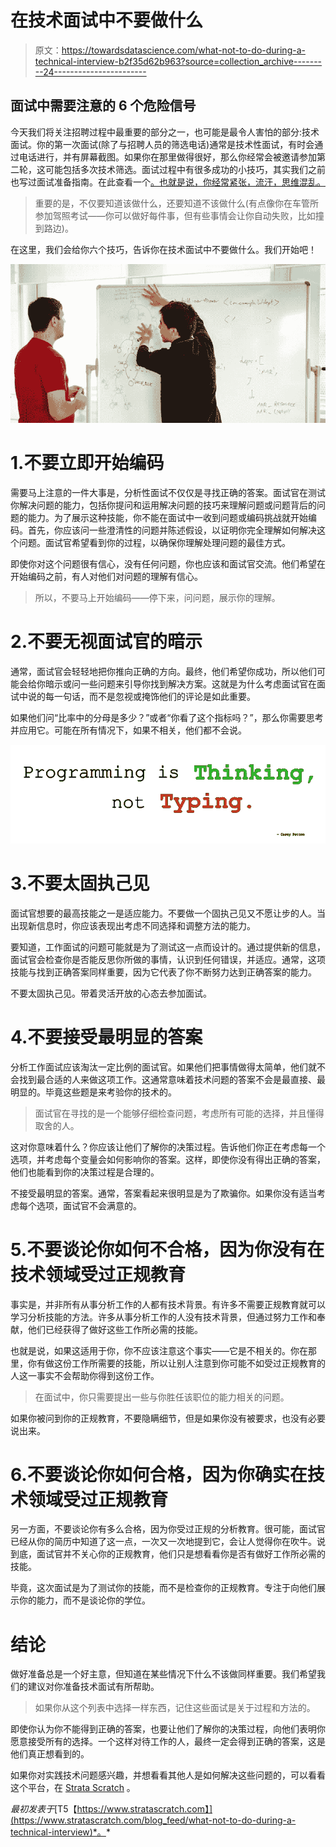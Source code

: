 # 在技术面试中不要做什么

> 原文：<https://towardsdatascience.com/what-not-to-do-during-a-technical-interview-b2f35d62b963?source=collection_archive---------24----------------------->

## 面试中需要注意的 6 个危险信号

今天我们将关注招聘过程中最重要的部分之一，也可能是最令人害怕的部分:技术面试。你的第一次面试(除了与招聘人员的筛选电话)通常是技术性面试，有时会通过电话进行，并有屏幕截图。如果你在那里做得很好，那么你经常会被邀请参加第二轮，这可能包括多次技术筛选。面试过程中有很多成功的小技巧，其实我们之前也写过面试准备指南。在此查看一个[。也就是说，你经常紧张，流汗，思维混乱。](/a-step-by-step-approach-to-answering-any-question-in-a-technical-interview-99bc4183265b)

> 重要的是，不仅要知道该做什么，还要知道不该做什么(有点像你在车管所参加驾照考试——你可以做好每件事，但有些事情会让你自动失败，比如撞到路边)。

在这里，我们会给你六个技巧，告诉你在技术面试中不要做什么。我们开始吧！

![](img/e6c14530dadceb9312606098066bb680.png)

# 1.不要立即开始编码

需要马上注意的一件大事是，分析性面试不仅仅是寻找正确的答案。面试官在测试你解决问题的能力，包括你提问和运用解决问题的技巧来理解问题或问题背后的问题的能力。为了展示这种技能，你不能在面试中一收到问题或编码挑战就开始编码。首先，你应该问一些澄清性的问题并陈述假设，以证明你完全理解如何解决这个问题。面试官希望看到你的过程，以确保你理解处理问题的最佳方式。

即使你对这个问题很有信心，没有任何问题，你也应该和面试官交流。他们希望在开始编码之前，有人对他们对问题的理解有信心。

> 所以，不要马上开始编码——停下来，问问题，展示你的理解。

# 2.不要无视面试官的暗示

通常，面试官会轻轻地把你推向正确的方向。最终，他们希望你成功，所以他们可能会给你暗示或问一些问题来引导你找到解决方案。这就是为什么考虑面试官在面试中说的每一句话，而不是忽视或掩饰他们的评论是如此重要。

如果他们问“比率中的分母是多少？”或者“你看了这个指标吗？”，那么你需要思考并应用它。可能在所有情况下，如果不相关，他们都不会说。

![](img/8275ee537b8311e587d78cfd77ee7455.png)

# 3.不要太固执己见

面试官想要的最高技能之一是适应能力。不要做一个固执己见又不愿让步的人。当出现新信息时，你应该表现出考虑不同选择和调整方法的能力。

要知道，工作面试的问题可能就是为了测试这一点而设计的。通过提供新的信息，面试官会检查你是否能反思你所做的事情，认识到任何错误，并适应。通常，这项技能与找到正确答案同样重要，因为它代表了你不断努力达到正确答案的能力。

不要太固执己见。带着灵活开放的心态去参加面试。

# 4.不要接受最明显的答案

分析工作面试应该淘汰一定比例的面试官。如果他们把事情做得太简单，他们就不会找到最合适的人来做这项工作。这通常意味着技术问题的答案不会是最直接、最明显的。毕竟这些题是来考验你的技术的。

> 面试官在寻找的是一个能够仔细检查问题，考虑所有可能的选择，并且懂得取舍的人。

这对你意味着什么？你应该让他们了解你的决策过程。告诉他们你正在考虑每一个选项，并考虑每个变量会如何影响你的答案。这样，即使你没有得出正确的答案，他们也能看到你的决策过程是合理的。

不接受最明显的答案。通常，答案看起来很明显是为了欺骗你。如果你没有适当考虑每个选项，面试官不会满意的。

# 5.不要谈论你如何不合格，因为你没有在技术领域受过正规教育

事实是，并非所有从事分析工作的人都有技术背景。有许多不需要正规教育就可以学习分析技能的方法。许多从事分析工作的人没有技术背景，但通过努力工作和奉献，他们已经获得了做好这些工作所必需的技能。

也就是说，如果这适用于你，你不应该注意这个事实——它是不相关的。你在那里，你有做这份工作所需要的技能，所以让别人注意到你可能不如受过正规教育的人这一事实不会帮助你得到这份工作。

> 在面试中，你只需要提出一些与你胜任该职位的能力相关的问题。

如果你被问到你的正规教育，不要隐瞒细节，但是如果你没有被要求，也没有必要说出来。

# 6.不要谈论你如何合格，因为你确实在技术领域受过正规教育

另一方面，不要谈论你有多么合格，因为你受过正规的分析教育。很可能，面试官已经从你的简历中知道了这一点，一次又一次地提到它，会让人觉得你在吹牛。说到底，面试官并不关心你的正规教育，他们只是想看看你是否有做好工作所必需的技能。

毕竟，这次面试是为了测试你的技能，而不是检查你的正规教育。专注于向他们展示你的能力，而不是谈论你的学位。

# 结论

做好准备总是一个好主意，但知道在某些情况下什么不该做同样重要。我们希望我们的建议对你准备技术面试有所帮助。

> 如果你从这个列表中选择一样东西，记住这些面试是关于过程和方法的。

即使你认为你不能得到正确的答案，也要让他们了解你的决策过程，向他们表明你愿意接受所有的选择。一个这样对待工作的人，最终一定会得到正确的答案，这是他们真正想看到的。

如果你对实践技术问题感兴趣，并想看看其他人是如何解决这些问题的，可以看看这个平台，在 [Strata Scratch](https://platform.stratascratch.com) 。

*最初发表于*[T5【https://www.stratascratch.com】](https://www.stratascratch.com/blog_feed/what-not-to-do-during-a-technical-interview)*。*